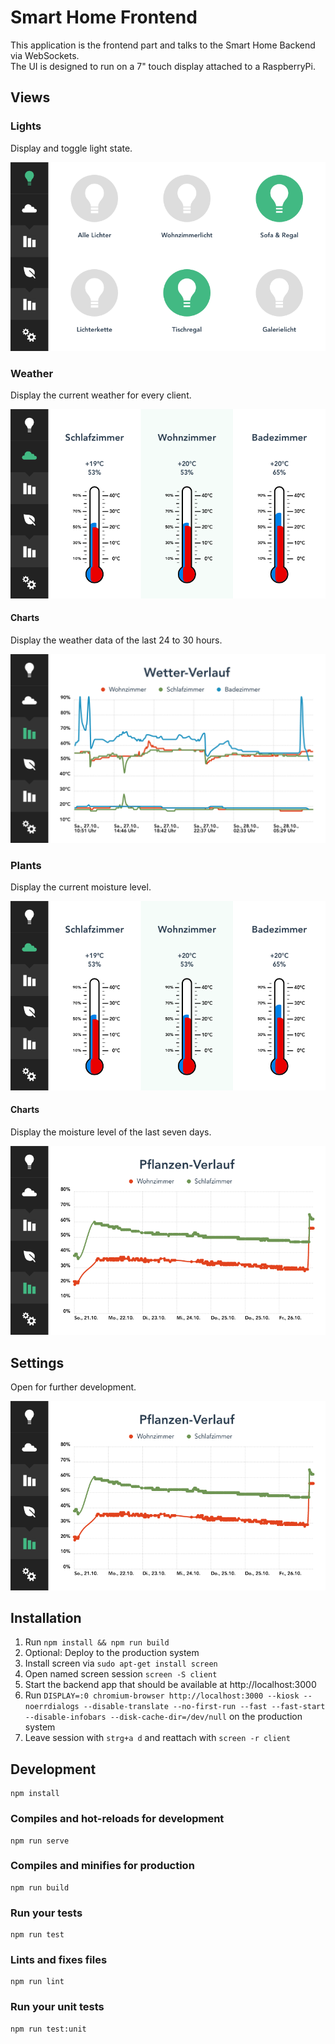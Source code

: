 # Smart Home Frontend 

This application is the frontend part and talks to the Smart Home Backend via WebSockets.  
The UI is designed to run on a 7" touch display attached to a RaspberryPi.

## Views

### Lights

Display and toggle light state.

<img src="docs/img/views/lights.png" alt="Lights view">

### Weather

Display the current weather for every client.

<img src="docs/img/views/weather.png" alt="Displays the current weather">

#### Charts

Display the weather data of the last 24 to 30 hours.

<img src="docs/img/views/weather-charts.png" alt="Displays the weather data as line chart">

### Plants

Display the current moisture level.

<img src="docs/img/views/weather.png" alt="Plants view">

#### Charts

Display the moisture level of the last seven days.

<img src="docs/img/views/plants-charts.png" alt="Render moisture as line chart">

## Settings

Open for further development.

<img src="docs/img/views/plants-charts.png" alt="Display settings">

## Installation

1. Run ``npm install && npm run build``
1. Optional: Deploy to the production system
1. Install screen via ``sudo apt-get install screen``
1. Open named screen session ``screen -S client``
1. Start the backend app that should be available at http://localhost:3000
1. Run ``DISPLAY=:0 chromium-browser http://localhost:3000 --kiosk --noerrdialogs --disable-translate --no-first-run --fast --fast-start --disable-infobars --disk-cache-dir=/dev/null`` on the production system
1. Leave session with ``strg+a d`` and reattach with ``screen -r client``

## Development

```
npm install
```

### Compiles and hot-reloads for development
```
npm run serve
```

### Compiles and minifies for production
```
npm run build
```

### Run your tests
```
npm run test
```

### Lints and fixes files
```
npm run lint
```

### Run your unit tests
```
npm run test:unit
```
